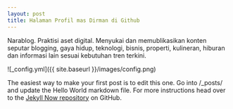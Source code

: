 ```yaml
---
layout: post
title: Halaman Profil mas Dirman di Github
---
```


Narablog. Praktisi aset digital. Menyukai dan memublikasikan konten seputar blogging, gaya hidup, teknologi, bisnis, properti, kulineran, hiburan dan informasi lain sesuai kebutuhan tren terkini.

![_config.yml]({{ site.baseurl }}/images/config.png)

The easiest way to make your first post is to edit this one. Go into /_posts/ and update the Hello World markdown file. For more instructions head over to the [Jekyll Now repository](https://github.com/barryclark/jekyll-now) on GitHub.
